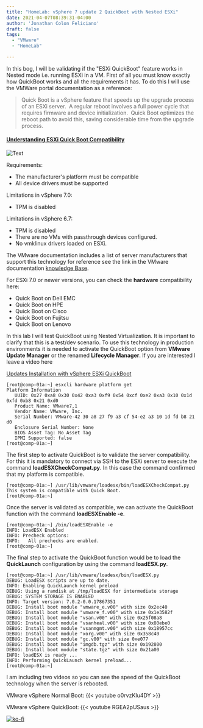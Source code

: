 ```yaml
---
title: "HomeLab: vSphere 7 update 2 QuickBoot with Nested ESXi"
date: 2021-04-07T08:39:31-04:00
author: 'Jonathan Colon Feliciano'
draft: false
tags:
  - "VMware"
  - "HomeLab"

---
```


In this bog, I will be validating if the "ESXi QuickBoot" feature works in Nested mode i.e. running ESXi in a VM. First of all you must know exactly how QuickBoot works and all the requirements it has. To do this I will use the VMWare portal documentation as a reference:

> Quick Boot is a vSphere feature that speeds up the upgrade process of an ESXi server.  A regular reboot involves a full power cycle that requires firmware and device initialization.  Quick Boot optimizes the reboot path to avoid this, saving considerable time from the upgrade process.

#### [Understanding ESXi Quick Boot Compatibility](https://kb.vmware.com/s/article/52477)

![Text](/img/QuickBoot_WorkFlow.webp#center)

Requirements:

- The manufacturer's platform must be compatible
- All device drivers must be supported

Limitations in vSphere 7.0:

- TPM is disabled

Limitations in vSphere 6.7:

- TPM is disabled
- There are no VMs with passthrough devices configured.
- No vmklinux drivers loaded on ESXi.

The VMware documentation includes a list of server manufacturers that support this technology for reference see the link in the VMware documentation [knowledge Base](https://kb.vmware.com/s/article/52477).

For ESXi 7.0 or newer versions, you can check the **hardware** compatibility here:

- Quick Boot on Dell EMC
- Quick Boot on HPE
- Quick Boot on Cisco
- Quick Boot on Fujitsu
- Quick Boot on Lenovo

In this lab I will test QuickBoot using Nested Virtualization. It is important to clarify that this is a test/dev scenario. To use this technology in production environments it is needed to activate the QuickBoot option from **VMware Update Manager** or the renamed **Lifecycle Manager**. If you are interested I leave a video here 

[Updates Installation with vSphere ESXi QuickBoot](https://youtu.be/FTwglwgDWAE)

```text
[root@comp-01a:~] esxcli hardware platform get
Platform Information
   UUID: 0x27 0xa8 0x30 0x42 0xa3 0xf9 0x54 0xcf 0xe2 0xa3 0x10 0x1d 0xfd 0xb8 0x21 0xd0
   Product Name: VMware7,1
   Vendor Name: VMware, Inc.
   Serial Number: VMware-42 30 a8 27 f9 a3 cf 54-e2 a3 10 1d fd b8 21 d0
   Enclosure Serial Number: None
   BIOS Asset Tag: No Asset Tag
   IPMI Supported: false
[root@comp-01a:~]
```

The first step to activate QuickBoot is to validate the server compatibility. For this it is mandatory to connect via SSH to the ESXi server to execute the command **loadESXCheckCompat.py**. In this case the command confirmed that my platform is compatible.

```text
[root@comp-01a:~] /usr/lib/vmware/loadesx/bin/loadESXCheckCompat.py
This system is compatible with Quick Boot.
[root@comp-01a:~]
```

Once the server is validated as compatible, we can activate the QuickBoot function with the command **loadESXEnable -e**.

```text
[root@comp-01a:~] /bin/loadESXEnable -e
INFO: LoadESX Enabled
INFO: Precheck options:
INFO:   All prechecks are enabled.
[root@comp-01a:~]
```

The final step to activate the QuickBoot function would be to load the **QuickLaunch** configuration by using the command **loadESX.py**.

```text
[root@comp-01a:~] /usr/lib/vmware/loadesx/bin/loadESX.py
DEBUG: LoadESX scripts are up to date.
INFO: Enabling QuickLaunch kernel preload
DEBUG: Using a ramdisk at /tmp/loadESX for intermediate storage
DEBUG: SYSTEM STORAGE IS ENABLED
INFO: Target version: 7.0.2-0.0.17867351
DEBUG: Install boot module "vmware_e.v00" with size 0x2ec40
DEBUG: Install boot module "vmware_f.v00" with size 0x1e3582f
DEBUG: Install boot module "vsan.v00" with size 0x25f08a8
DEBUG: Install boot module "vsanheal.v00" with size 0x80ebe0
DEBUG: Install boot module "vsanmgmt.v00" with size 0x18957cc
DEBUG: Install boot module "xorg.v00" with size 0x358c40
DEBUG: Install boot module "gc.v00" with size 0xe077
DEBUG: Install boot module "imgdb.tgz" with size 0x192800
DEBUG: Install boot module "state.tgz" with size 0x21a00
INFO: loadESX is ready ...
INFO: Performing QuickLaunch kernel preload...
[root@comp-01a:~] 
```

I am including two videos so you can see the speed of the QuickBoot technology when the server is rebooted.

VMware vSphere Normal Boot:
{{< youtube o0rvzKIu4DY >}}

VMware vSphere QuickBoot:
{{< youtube RGEA2pUSaus >}}


[![ko-fi](https://ko-fi.com/img/githubbutton_sm.svg)](https://ko-fi.com/F1F8DEV80)
